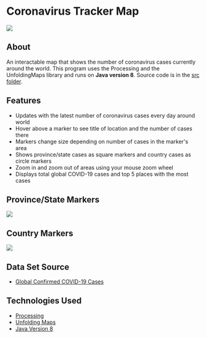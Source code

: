 # Coronavirus Tracker Map
![](https://i.imgur.com/0BklQuh.jpeg)

## About
An interactable map that shows the number of coronavirus cases currently around the world. This program uses the Processing and the UnfoldingMaps library and runs on **Java version 8**. Source code is in the <a href="https://github.com/zeen7/CoronavirusTrackerMap/tree/master/src/coronavirusTracker" target="_blank">src folder</a>.

## Features
- Updates with the latest number of coronavirus cases every day around world
- Hover above a marker to see title of location and the number of cases there
- Markers change size depending on number of cases in the marker's area
- Shows province/state cases as square markers and country cases as circle markers
- Zoom in and zoom out of areas using your mouse zoom wheel 
- Displays total global COVID-19 cases and top 5 places with the most cases

## Province/State Markers
![](https://i.imgur.com/1mBq61L.jpg)
## Country Markers
![](https://i.imgur.com/0BqRnfu.jpg)

## Data Set Source
- <a href="https://github.com/CSSEGISandData/COVID-19/blob/master/csse_covid_19_data/csse_covid_19_time_series/time_series_covid19_confirmed_global.csv" target="_blank">Global Confirmed COVID-19 Cases</a> 

## Technologies Used
- <a href="https://processing.org/" target="_blank">Processing</a> 
- <a href="http://unfoldingmaps.org/" target="_blank">Unfolding Maps</a> 
- <a href="https://java.com/en/download/manual.jsp" target="_blank">Java Version 8</a> 
